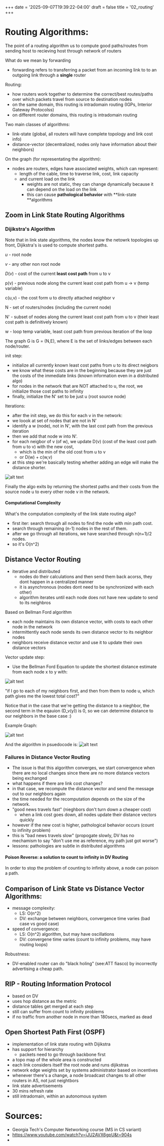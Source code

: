 +++
date = '2025-09-07T19:39:22-04:00'
draft = false
title = '02_routing'
+++

# Routing Algorithms:

The point of a routing algorithm us to compute good paths/routes from sending host to recieving host through network of routers

What do we mean by forwarding
- forwarding refers to transferring a packet from an incoming link to to an outgoing link through a **single** router

Routing:
- how routers work together to determine the correct/best routes/paths over which packets travel from source to destination nodes
- on the same domain, this routing is intradomain routing (IGPs, Interior Gateway Protocolss)
- on different router domains, this routing is intradomain routing


Two main classes of algorithms:
- link-state (global, all routers will have complete topology and link cost info)
- distance-vector (decentralized, nodes only have information about their neighbors)

On the graph (for representating the algorithm):
- nodes are routers, edges have associated weights, which can represent:
    - length of the cable, time to traverse link, cost, link capacity
    - and current load on the link
        - weights are not static, they can change dynamically because it can depend on the load on the link
        - this can cause **pathological behavior** with **link-state **algorithms

## Zoom in Link State Routing Algorithms

### Dijikstra's Algorithm

Note that in link state algorithms, the nodes know the netowrk topologies up front, Dijikstra's is used to compute shortest paths. 

$u$ - root node 

$v$ - any other non root node 

$D(v)$ - cost of the current **least cost path** from u to v

p(v) - previous node along the current least cost path from u -> v (temp variable)

c(u,v) - the cost form u to directly attached neighbor v

N - set of routers/nodes (including the current node)

N' - subset of nodes along the current least cost path from u to v (their least cost path is definitively known)

w - loop temp variable, least cost path from previous iteration of the loop

The graph G is G = (N,E), where E is the set of links/edges between each node/router. 

init step:
- initialize all currently known least cost paths from u to its direct neigbors
- we know what these costs are in the beginning because they are just the costs of the immediate links (known information even in a distributed algo)
- for nodes in the network that are NOT attached to u, the root, we initialize those cost paths to infinity
- finally, initialize the N' set to be just u (root source node)

Iterations:
- after the init step, we do this for each v in the network:
- we loook at set of nodes that are not in N'
- identify a w (node), not in N', with the last cost path from the previous iteration
- then we add that node w into N'. 
- for each neigbor of v (of w), we update D(v) (cost of the least cost path from u to v) with the new cost, 
    - which is the min of 
    the old cost from u to v 
    - or D(w) + c(w,v)
- at this step we're basically testing whether adding an edge will make the distance shorter. 

![alt text](image.png)

Finally the algo exits by returning the shortest paths and their costs from the source node u to every other node v in the network. 

#### Computational Complexity

What's the computation complexity of the link state routing algo?
- first iter: search through all nodes to find the node with min path cost. 
- search through remaining (n-1) nodes in the rest of them. 
- after we go through all iterations, we have searched through n(n+1)/2 nodes. 
- so it's O(n^2)

## Distance Vector Routing

- iterative and distributed
    - nodes do their calculations and then send them back acorss, they dont happen in a centralized manner
    - it is asynchronous (nodes dont need to be synchronized with each other)
    - algorithm iterates until each node does not have new update to send to its neighbros


Based on Bellman Ford algorithm

- each node maintains its own distance vector, with costs to each other node in the network
- intermittently each node sends its own distance vector to its neighbor nodes
- neighbors receive distance vector and use it to update their own distance vectors

Vector update step:
- Use the Bellman Ford Equation to update the shortest distance estimate from each node x to y with:

![alt text](image-2.png)

"if I go to each of my neighbors first, and then from them to node u, which path gives me the lowest total cost?"

Notice that in the case that we're getting the distance to a nieghbor, the second term in the eqauion (D_v(y)) is 0, so we can determine distance to our neighbors in the base case :)

Example Graph:

![alt text](image-1.png)

And the algorithm in psuedocode is:
![alt text](image-3.png)


### Failures in Distance Vector Routing

- The issue is that this algorithm converges, we start convergence when there are no local changes since there are no more distance vectors being exchanged
- what happens if there are link cost changes?
- in that case, we recompute the distance vector and send the message out to our neighbors again
- the time needed for the recomputation depends on the size of the network. 
- "good news travels fast" (nieghbors don't turn down a cheaper cost)
    - when a link cost goes down, all nodes update their distance vectors quickly
- however if the new cost is higher, pathological behavior occurs (count to infinity problem)
- this is "bad news travels slow" (propogate slowly, DV has no mechamism to say "don't use me as reference, my path just got worse")
- lessons: pathologies are subtle in distributed algorithms

#### Poison Reverse: a solution to count to infinity in DV Routing

In order to stop the problem of counting to infinity above, a node can poison a path. 



## Comparison of Link State vs Distance Vector Algorithms:
- message complexity:
    - LS: O(n^2)
    - DV: exchange between neighbors, convergence time varies (bad case vs good case)
- speed of convergence:
    - LS: O(n^2) algorithm, but may have oscillations
    - DV: convergene time varies (count to infinity problems, may have routing loops)

Robustness:
- DV-enabled router can do "black holing" (see:ATT fiasco) by incorrectly advertising a cheap path. 

## RIP - Routing Information Protocol 

- based on DV 
- uses hop distance as the metric
- distance tables get merged at each step 
- still can suffer from count to infinity problems
- if no traffic from another node in more than 180secs, marked as dead

## Open Shortest Path First (OSPF) 
- implementation of link state routing with Dijikstra
- has support for hierarchy
    - packets need to go through backbone first 
- a topo map of the whole area is constructed
- each link considers itself the root node and runs dijikstras
- network edge weights set by systems administrator based on incentives
- whenever there's a change, a node broadcast changes to all other routers in AS, not just neightbors
- link state advertisements
- 30 mins refresh rate
- still intradomain, within an autonomous system

# Sources:

- Georgia Tech's Computer Networking course (MS in CS variant)
- https://www.youtube.com/watch?v=jJU2AVX6gpU&t=904s
- 